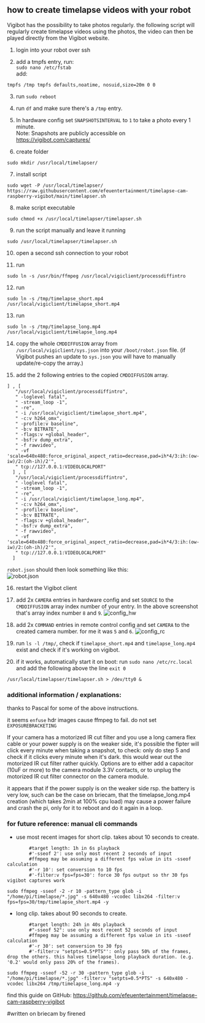 ## how to create timelapse videos with your robot
Vigibot has the possibility to take photos regularly. the following script will regularly create timelapse videos using the photos, the video can then be played directly from the Vigibot website.  

1. login into your robot over ssh

2. add a tmpfs entry, run:  
`sudo nano /etc/fstab`  
add:
```
tmpfs /tmp tmpfs defaults,noatime, nosuid,size=20m 0 0
```

3. run `sudo reboot`

4. run `df` and make sure there's a `/tmp` entry.

5. In hardware config set `SNAPSHOTSINTERVAL` to `1` to take a photo every 1 minute.  
Note: Snapshots are publicly accessible on https://vigibot.com/captures/

6. create folder
```
sudo mkdir /usr/local/timelapser/
```

7. install script
```
sudo wget -P /usr/local/timelapser/ https://raw.githubusercontent.com/efeuentertainment/timelapse-cam-raspberry-vigibot/main/timelapser.sh
```

8. make script executable
```
sudo chmod +x /usr/local/timelapser/timelapser.sh
```

9. run the script manually and leave it running
```
sudo /usr/local/timelapser/timelapser.sh
```

10. open a second ssh connection to your robot

11. run
```
sudo ln -s /usr/bin/ffmpeg /usr/local/vigiclient/processdiffintro
```

12. run
```
sudo ln -s /tmp/timelapse_short.mp4 /usr/local/vigiclient/timelapse_short.mp4
```

13. run
```
sudo ln -s /tmp/timelapse_long.mp4 /usr/local/vigiclient/timelapse_long.mp4
```

14. copy the whole `CMDDIFFUSION` array from `/usr/local/vigiclient/sys.json` into your `/boot/robot.json` file. (if Vigibot pushes an update to `sys.json` you will have to manually update/re-copy the array.)

15. add the 2 following entries to the copied `CMDDIFFUSION` array.
```
] , [
   "/usr/local/vigiclient/processdiffintro",
   " -loglevel fatal",
   " -stream_loop -1",
   " -re",
   " -i /usr/local/vigiclient/timelapse_short.mp4",
   " -c:v h264_omx",
   " -profile:v baseline",
   " -b:v BITRATE",
   " -flags:v +global_header",
   " -bsf:v dump_extra",
   " -f rawvideo",
   " -vf 'scale=640x480:force_original_aspect_ratio=decrease,pad=ih*4/3:ih:(ow-iw)/2:(oh-ih)/2'",
   " tcp://127.0.0.1:VIDEOLOCALPORT"
  ] , [
   "/usr/local/vigiclient/processdiffintro",
   " -loglevel fatal",
   " -stream_loop -1",
   " -re",
   " -i /usr/local/vigiclient/timelapse_long.mp4",
   " -c:v h264_omx",
   " -profile:v baseline",
   " -b:v BITRATE",
   " -flags:v +global_header",
   " -bsf:v dump_extra",
   " -f rawvideo",
   " -vf 'scale=640x480:force_original_aspect_ratio=decrease,pad=ih*4/3:ih:(ow-iw)/2:(oh-ih)/2'",
   " tcp://127.0.0.1:VIDEOLOCALPORT"
  ]
```
`robot.json` should then look something like this:  
![robot.json](https://github.com/efeuentertainment/timelapse-cam-raspberry-vigibot/blob/main/Screenshot_20221122_111634.jpg)

16. restart the Vigibot client

17. add 2x `CAMERA` entries in hardware config and set `SOURCE` to the `CMDDIFFUSION` array index number of your entry. In the above screenshot that's array index number `8` and `9`.
![config_hw](https://github.com/efeuentertainment/timelapse-cam-raspberry-vigibot/blob/main/IMG_20221122_112140_e.png)

18. add 2x `COMMAND` entries in remote control config and set `CAMERA` to the created camera number. for me it was `5` and `6`.
![config_rc](https://github.com/efeuentertainment/timelapse-cam-raspberry-vigibot/blob/main/Screenshot_20221122_111407_com.opera.browser.jpg)

19. run `ls -l /tmp/`, check if `timelapse_short.mp4` and `timelapse_long.mp4` exist and check if it's working on vigibot.

20. if it works, automatically start it on boot: run `sudo nano /etc/rc.local` and add the following above the line `exit 0`
```
/usr/local/timelapser/timelapser.sh > /dev/tty0 &
```



### additional information / explanations:
thanks to Pascal for some of the above instructions.

it seems `enfuse` hdr images cause ffmpeg to fail. do not set `EXPOSUREBRACKETING`

If your camera has a motorized IR cut filter and you use a long camera flex cable or your power supply is on the weaker side, it's possible the fipter will click every minute when taking a snapshot, to check: only do step 5 and check if it clicks every minute when it's dark. this would wear out the motorized IR cut filter rather quickly. Options are to either add a capacitor (10uF or more) to the camera module 3.3V contacts, or to unplug the motorized IR cut filter connector on the camera module.

it appears that if the power supply is on the weaker side rsp. the battery is very low, such can be the case on briecam, that the timelapse_long.mp4 creation (which takes 2min at 100% cpu load) may cause a power failure and crash the pi, only for it to reboot and do it again in a loop.

### for future reference: manual cli commands
- use most recent images for short clip. takes about 10 seconds to create.
```
        #target length: 1h in 6s playback
        #'-sseof 2': use only most recent 2 seconds of input
        #ffmpeg may be assuming a different fps value in its -sseof calculation
        #'-r 10': set conversion to 10 fps
        #'-filter:v fps=fps=30': force 30 fps output so thr 30 fps vigibot captures work
```
```
sudo ffmpeg -sseof -2 -r 10 -pattern_type glob -i "/home/pi/timelapse/*.jpg" -s 640x480 -vcodec libx264 -filter:v fps=fps=30/tmp/timelapse_short.mp4 -y
```

- long clip. takes about 90 seconds to create.
```
        #target length: 24h in 40s playback
        #"-sseof 52": use only most recent 52 seconds of input
        #ffmpeg may be assuming a different fps value in its -sseof calculation
        #'-r 30': set conversion to 30 fps
        #'-filter:v "setpts=0.5*PTS"': only pass 50% of the frames, drop the others. this halves timelapse_long playback duration. (e.g. '0.2' would only pass 20% of the frames).
```
```
sudo ffmpeg -sseof -52 -r 30 -pattern_type glob -i "/home/pi/timelapse/*.jpg" -filter:v "setpts=0.5*PTS" -s 640x480 -vcodec libx264 /tmp/timelapse_long.mp4 -y
```

find this guide on GitHub: 
https://github.com/efeuentertainment/timelapse-cam-raspberry-vigibot

#written on briecam by firened

